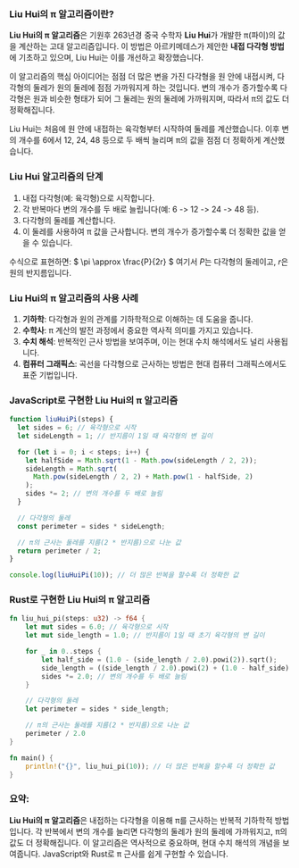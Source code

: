 ### Liu Hui의 π 알고리즘이란?

**Liu Hui의 π 알고리즘**은 기원후 263년경 중국 수학자 **Liu Hui**가 개발한 π(파이)의 값을 계산하는 고대 알고리즘입니다. 이 방법은 아르키메데스가 제안한 **내접 다각형 방법**에 기초하고 있으며, Liu Hui는 이를 개선하고 확장했습니다.

이 알고리즘의 핵심 아이디어는 점점 더 많은 변을 가진 다각형을 원 안에 내접시켜, 다각형의 둘레가 원의 둘레에 점점 가까워지게 하는 것입니다. 변의 개수가 증가할수록 다각형은 원과 비슷한 형태가 되어 그 둘레는 원의 둘레에 가까워지며, 따라서 π의 값도 더 정확해집니다.

Liu Hui는 처음에 원 안에 내접하는 육각형부터 시작하여 둘레를 계산했습니다. 이후 변의 개수를 6에서 12, 24, 48 등으로 두 배씩 늘리며 π의 값을 점점 더 정확하게 계산했습니다.

### Liu Hui 알고리즘의 단계

1. 내접 다각형(예: 육각형)으로 시작합니다.
2. 각 반복마다 변의 개수를 두 배로 늘립니다(예: 6 -> 12 -> 24 -> 48 등).
3. 다각형의 둘레를 계산합니다.
4. 이 둘레를 사용하여 π 값을 근사합니다. 변의 개수가 증가할수록 더 정확한 값을 얻을 수 있습니다.

수식으로 표현하면:
$
\pi \approx \frac{P}{2r}
$
여기서 $P$는 다각형의 둘레이고, $r$은 원의 반지름입니다.

### Liu Hui의 π 알고리즘의 사용 사례

1. **기하학**: 다각형과 원의 관계를 기하학적으로 이해하는 데 도움을 줍니다.
2. **수학사**: π 계산의 발전 과정에서 중요한 역사적 의미를 가지고 있습니다.
3. **수치 해석**: 반복적인 근사 방법을 보여주며, 이는 현대 수치 해석에서도 널리 사용됩니다.
4. **컴퓨터 그래픽스**: 곡선을 다각형으로 근사하는 방법은 현대 컴퓨터 그래픽스에서도 표준 기법입니다.

### JavaScript로 구현한 Liu Hui의 π 알고리즘

```javascript
function liuHuiPi(steps) {
  let sides = 6; // 육각형으로 시작
  let sideLength = 1; // 반지름이 1일 때 육각형의 변 길이

  for (let i = 0; i < steps; i++) {
    let halfSide = Math.sqrt(1 - Math.pow(sideLength / 2, 2));
    sideLength = Math.sqrt(
      Math.pow(sideLength / 2, 2) + Math.pow(1 - halfSide, 2)
    );
    sides *= 2; // 변의 개수를 두 배로 늘림
  }

  // 다각형의 둘레
  const perimeter = sides * sideLength;

  // π의 근사는 둘레를 지름(2 * 반지름)으로 나눈 값
  return perimeter / 2;
}

console.log(liuHuiPi(10)); // 더 많은 반복을 할수록 더 정확한 값
```

### Rust로 구현한 Liu Hui의 π 알고리즘

```rust
fn liu_hui_pi(steps: u32) -> f64 {
    let mut sides = 6.0; // 육각형으로 시작
    let mut side_length = 1.0; // 반지름이 1일 때 초기 육각형의 변 길이

    for _ in 0..steps {
        let half_side = (1.0 - (side_length / 2.0).powi(2)).sqrt();
        side_length = ((side_length / 2.0).powi(2) + (1.0 - half_side).powi(2)).sqrt();
        sides *= 2.0; // 변의 개수를 두 배로 늘림
    }

    // 다각형의 둘레
    let perimeter = sides * side_length;

    // π의 근사는 둘레를 지름(2 * 반지름)으로 나눈 값
    perimeter / 2.0
}

fn main() {
    println!("{}", liu_hui_pi(10)); // 더 많은 반복을 할수록 더 정확한 값
}
```

### 요약:

**Liu Hui의 π 알고리즘**은 내접하는 다각형을 이용해 π를 근사하는 반복적 기하학적 방법입니다. 각 반복에서 변의 개수를 늘리면 다각형의 둘레가 원의 둘레에 가까워지고, π의 값도 더 정확해집니다. 이 알고리즘은 역사적으로 중요하며, 현대 수치 해석의 개념을 보여줍니다. JavaScript와 Rust로 π 근사를 쉽게 구현할 수 있습니다.
